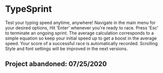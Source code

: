 # TypeSprint
Test your typing speed anytime, anywhere!
Navigate in the main menu for your desired options, Hit 'Enter' whenever you're ready to race.
Press 'Esc' to terminate an ongoing sprint.
The average calculation corresponds to a simple equation so keep your initial speed up to get a boost in the average speed. 
Your score of a successful race is automatically recorded.
Scrolling Style and font settings will be improved in the next versions.

Project abandoned: 07/25/2020
--
